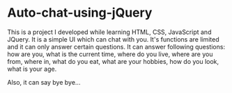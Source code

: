 Auto-chat-using-jQuery
======================

This is a project I developed while learning HTML, CSS, JavaScript and JQuery. 
It is a simple UI which can chat with you. It's functions are limited and it can only answer certain questions. 
It can answer following questions: <br/>
  how are you, 
  what is the current time,
  where do you live, 
  where are you from, 
  where in,
  what do you eat, 
  what are your hobbies, 
  how do you look, 
  what is your age. 
  
Also, it can say bye bye...
